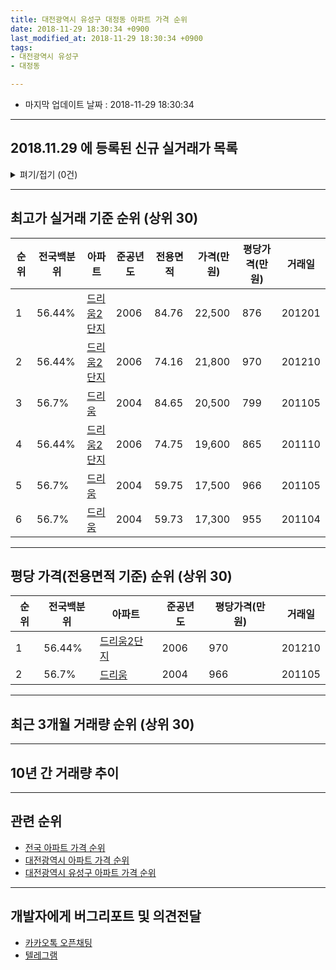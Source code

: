 ```yaml
---
title: 대전광역시 유성구 대정동 아파트 가격 순위
date: 2018-11-29 18:30:34 +0900
last_modified_at: 2018-11-29 18:30:34 +0900
tags:
- 대전광역시 유성구
- 대정동

---
```


* 마지막 업데이트 날짜 : 2018-11-29 18:30:34

---

## 2018.11.29 에 등록된 신규 실거래가 목록

<details>
<summary>펴기/접기 (0건)</summary>
<div markdown="1">

|아파트|준공년도|전용면적|가격(만원)|평당가격(만원)|거래일|전국백분위|
|---|---|---|---|---|---|---|
|없음|||||||


</div>
</details>

---

## 최고가 실거래 기준 순위 (상위 30)


|순위|전국백분위|아파트|준공년도|전용면적|가격(만원)|평당가격(만원)|거래일|
|---|---|---|---|---|---|---|---|
|1|56.44%|[드리움2단지](https://search.naver.com/search.naver?query=%EB%8C%80%EC%A0%84%EA%B4%91%EC%97%AD%EC%8B%9C+%EC%9C%A0%EC%84%B1%EA%B5%AC+%EB%8C%80%EC%A0%95%EB%8F%99+%EB%93%9C%EB%A6%AC%EC%9B%802%EB%8B%A8%EC%A7%80)|2006|84.76|22,500|876|201201|
|2|56.44%|[드리움2단지](https://search.naver.com/search.naver?query=%EB%8C%80%EC%A0%84%EA%B4%91%EC%97%AD%EC%8B%9C+%EC%9C%A0%EC%84%B1%EA%B5%AC+%EB%8C%80%EC%A0%95%EB%8F%99+%EB%93%9C%EB%A6%AC%EC%9B%802%EB%8B%A8%EC%A7%80)|2006|74.16|21,800|970|201210|
|3|56.7%|[드리움](https://search.naver.com/search.naver?query=%EB%8C%80%EC%A0%84%EA%B4%91%EC%97%AD%EC%8B%9C+%EC%9C%A0%EC%84%B1%EA%B5%AC+%EB%8C%80%EC%A0%95%EB%8F%99+%EB%93%9C%EB%A6%AC%EC%9B%80)|2004|84.65|20,500|799|201105|
|4|56.44%|[드리움2단지](https://search.naver.com/search.naver?query=%EB%8C%80%EC%A0%84%EA%B4%91%EC%97%AD%EC%8B%9C+%EC%9C%A0%EC%84%B1%EA%B5%AC+%EB%8C%80%EC%A0%95%EB%8F%99+%EB%93%9C%EB%A6%AC%EC%9B%802%EB%8B%A8%EC%A7%80)|2006|74.75|19,600|865|201110|
|5|56.7%|[드리움](https://search.naver.com/search.naver?query=%EB%8C%80%EC%A0%84%EA%B4%91%EC%97%AD%EC%8B%9C+%EC%9C%A0%EC%84%B1%EA%B5%AC+%EB%8C%80%EC%A0%95%EB%8F%99+%EB%93%9C%EB%A6%AC%EC%9B%80)|2004|59.75|17,500|966|201105|
|6|56.7%|[드리움](https://search.naver.com/search.naver?query=%EB%8C%80%EC%A0%84%EA%B4%91%EC%97%AD%EC%8B%9C+%EC%9C%A0%EC%84%B1%EA%B5%AC+%EB%8C%80%EC%A0%95%EB%8F%99+%EB%93%9C%EB%A6%AC%EC%9B%80)|2004|59.73|17,300|955|201104|


---

## 평당 가격(전용면적 기준) 순위 (상위 30)


|순위|전국백분위|아파트|준공년도|평당가격(만원)|거래일|
|---|---|---|---|---|---|
|1|56.44%|[드리움2단지](https://search.naver.com/search.naver?query=%EB%8C%80%EC%A0%84%EA%B4%91%EC%97%AD%EC%8B%9C+%EC%9C%A0%EC%84%B1%EA%B5%AC+%EB%8C%80%EC%A0%95%EB%8F%99+%EB%93%9C%EB%A6%AC%EC%9B%802%EB%8B%A8%EC%A7%80)|2006|970|201210|
|2|56.7%|[드리움](https://search.naver.com/search.naver?query=%EB%8C%80%EC%A0%84%EA%B4%91%EC%97%AD%EC%8B%9C+%EC%9C%A0%EC%84%B1%EA%B5%AC+%EB%8C%80%EC%A0%95%EB%8F%99+%EB%93%9C%EB%A6%AC%EC%9B%80)|2004|966|201105|


---

## 최근 3개월 거래량 순위 (상위 30)


<div style="width:100%;">
    <canvas id="deal_count_ranking" height="250"></canvas>
</div>


<script>
new Chart(document.getElementById("deal_count_ranking"), {
    type: 'horizontalBar',
    data: {
        labels: ['드리움', '드리움2단지'],
        datasets: [{
            label: '실거래 수',
            data: [9, 6],
            borderColor: "rgba(255, 0, 128, 1)",
            backgroundColor: "rgba(255, 0, 128, 0.5)",
            fill: false,
        }]
    },
    options: {
        responsive: true,
        title: {
            display: true,
            text: '최근 3개월 거래량 순위'
        },
        tooltips: {
            mode: 'index',
            intersect: false,
            callbacks: {
                title: function(tooltipItems, data) {
                    return "실거래 수:";
                },
                label: function(tooltipItem, data) {
                    return data.labels[tooltipItem.index] + ": " + tooltipItem.xLabel;
                }
            }
        },
        hover: {
            mode: 'nearest',
            intersect: true
        },
        scales: {
            xAxes: [{
                display: true,
                scaleLabel: {
                    display: true,
                    labelString: '실거래 수'
                },
                ticks: {
                    suggestedMin: 0,
                }
            }],
            yAxes: [{
                display: true,
                ticks: {
                    autoSkip: false,
                    callback: function(value, index, values) {
                        if (value.length > 15)
                            return value.substr(0, 13) + "...";
                        else
                            return value;
                    }
                },
                scaleLabel: {
                    display: false,
                }
            }]
        }
    }
});

</script>


---

## 10년 간 거래량 추이


<div style="width:100%;">
    <canvas id="deal_progress" height="250"></canvas>
</div>

<script>
new Chart(document.getElementById("deal_progress"), {
    type: 'line',
    data: {
        labels: ['200811','200812','200901','200902','200903','200904','200905','200906','200907','200908','200909','200910','200911','200912','201001','201002','201003','201004','201005','201006','201007','201008','201009','201010','201011','201012','201101','201102','201103','201104','201105','201106','201107','201108','201109','201110','201111','201112','201201','201202','201203','201204','201205','201206','201207','201208','201209','201210','201211','201212','201301','201302','201303','201304','201305','201306','201307','201308','201309','201310','201311','201312','201401','201402','201403','201404','201405','201406','201407','201408','201409','201410','201411','201412','201501','201502','201503','201504','201505','201506','201507','201508','201509','201510','201511','201512','201601','201602','201603','201604','201605','201606','201607','201608','201609','201610','201611','201612','201701','201702','201703','201704','201705','201706','201707','201708','201709','201710','201711','201712','201801','201802','201803','201804','201805','201806','201807','201808','201809','201810','201811'],
        datasets: [{
            label: '실거래 수',
            pointRadius: 1,
            data: [6, 4, 1, 4, 4, 7, 6, 8, 20, 11, 13, 70, 16, 12, 8, 12, 13, 17, 12, 20, 16, 17, 10, 17, 18, 9, 13, 10, 19, 9, 13, 11, 8, 3, 10, 11, 13, 9, 4, 7, 5, 5, 10, 7, 7, 4, 6, 16, 5, 11, 5, 9, 14, 9, 11, 22, 19, 16, 6, 18, 9, 14, 11, 11, 9, 3, 11, 5, 3, 14, 9, 9, 2, 7, 10, 3, 10, 5, 9, 4, 1, 6, 8, 13, 8, 7, 4, 5, 6, 8, 3, 9, 10, 12, 11, 9, 8, 11, 7, 9, 17, 2, 9, 9, 14, 6, 11, 10, 7, 12, 13, 5, 13, 7, 6, 5, 3, 6, 3, 9, 3],
            borderColor: "rgba(255, 201, 14, 1)",
            backgroundColor: "rgba(255, 201, 14, 0.5)",
            fill: true,
        }]
    },
    options: {
        responsive: true,
        title: {
            display: true,
            text: '10년간 거래량 추이'
        },
        tooltips: {
            mode: 'index',
            intersect: false,
        },
        hover: {
            mode: 'nearest',
            intersect: true
        },
        scales: {
            xAxes: [{
                display: true,
                scaleLabel: {
                    display: true,
                    labelString: '년/월'
                }
            }],
            yAxes: [{
                display: true,
                ticks: {
                    suggestedMin: 0,
                },
                scaleLabel: {
                    display: true,
                    labelString: '실거래 수'
                }
            }]
        }
    }
});

</script>


---

## 관련 순위

- [전국 아파트 가격 순위](https://inasie.github.io/apt-ranking/전국)
- [대전광역시 아파트 가격 순위](https://inasie.github.io/apt-ranking/대전광역시)
- [대전광역시 유성구 아파트 가격 순위](https://inasie.github.io/apt-ranking/대전광역시-유성구)


---

## 개발자에게 버그리포트 및 의견전달

- [카카오톡 오픈채팅](https://open.kakao.com/o/gLJUAP4)
- [텔레그램](https://t.me/inasie)

